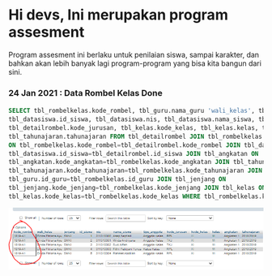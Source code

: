 # Hi devs, Ini merupakan program assesment
Program assesment ini berlaku untuk penilaian siswa, sampai karakter, dan bahkan akan lebih banyak lagi program-program yang bisa kita bangun dari sini.

### 24 Jan 2021 : Data Rombel Kelas Done
```.sql
SELECT tbl_rombelkelas.kode_rombel, tbl_guru.nama_guru 'wali_kelas', tbl_jenjang.jenjang, 
tbl_datasiswa.id_siswa, tbl_datasiswa.nis, tbl_datasiswa.nama_siswa, tbl_detailrombel.tipe_anggota, 
tbl_detailrombel.kode_jurusan, tbl_kelas.kode_kelas, tbl_kelas.kelas, tbl_angkatan.angkatan, 
tbl_tahunajaran.tahunajaran FROM tbl_detailrombel JOIN tbl_rombelkelas 
ON tbl_rombelkelas.kode_rombel=tbl_detailrombel.kode_rombel JOIN tbl_datasiswa ON 
tbl_datasiswa.id_siswa=tbl_detailrombel.id_siswa JOIN tbl_angkatan ON 
tbl_angkatan.kode_angkatan=tbl_rombelkelas.kode_angkatan JOIN tbl_tahunajaran ON 
tbl_tahunajaran.kode_tahunajaran=tbl_rombelkelas.kode_tahunajaran JOIN tbl_guru ON 
tbl_guru.id_guru=tbl_rombelkelas.id_guru JOIN tbl_jenjang ON 
tbl_jenjang.kode_jenjang=tbl_rombelkelas.kode_jenjang JOIN tbl_kelas ON 
tbl_kelas.kode_kelas=tbl_rombelkelas.kode_kelas WHERE tbl_rombelkelas.kode_rombel = '1819-A1'
```

<img src="https://github.com/eljitech/assesment/blob/master/picture/github/1.PNG"/>